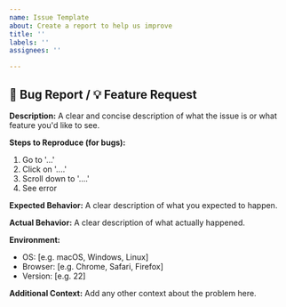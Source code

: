 ```yaml
---
name: Issue Template
about: Create a report to help us improve
title: ''
labels: ''
assignees: ''

---
```


## 🐛 Bug Report / 💡 Feature Request

**Description:**
A clear and concise description of what the issue is or what feature you'd like to see.

**Steps to Reproduce (for bugs):**
1. Go to '...'
2. Click on '....'
3. Scroll down to '....'
4. See error

**Expected Behavior:**
A clear description of what you expected to happen.

**Actual Behavior:**
A clear description of what actually happened.

**Environment:**
- OS: [e.g. macOS, Windows, Linux]
- Browser: [e.g. Chrome, Safari, Firefox]
- Version: [e.g. 22]

**Additional Context:**
Add any other context about the problem here.

